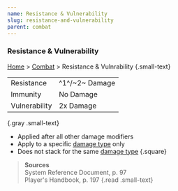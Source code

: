 ```yaml
---
name: Resistance & Vulnerability
slug: resistance-and-vulnerability
parent: combat
---
```

### Resistance & Vulnerability
[Home](dm-operations-center) > [Combat](combat-menu) > Resistance & Vulnrability {.small-text}

|||
| :------------ | :--------- |
| Resistance    | ^1^/~2~ Damage |
| Immunity      | No Damage  |
| Vulnerability | 2x Damage  |
{.gray .small-text}

- Applied after all other damage modifiers
- Apply to a specific [damage type](damage-type) only
- Does not stack for the same [damage type](damage-type)
{.square}


> **Sources** <br/>
> System Reference Document, p. 97<br/>
> Player's Handbook, p. 197
{.read .small-text}